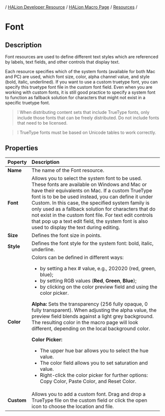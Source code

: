 / [HALion Developer Resource](../../HALion-Developer-Resource.md) / [HALion Macro Page](./HALion-Macro-Page.md) / [Resources](./Resources.md) /

# Font

## Description

Font resources are used to define different text styles which are referenced by labels, text fields, and other controls that display text.

Each resource specifies which of the system fonts (available for both Mac and PC) are used, which font size, color, alpha channel value, and style (bold, italic, underlined). If you want to use a custom truetype font, you can specify this truetype font file in the custom font field. Even when you are working with custom fonts, it is still good practice to specify a system font to function as fallback solution for characters that might not exist in a specific truetype font.

>&#10069; When distributing content sets that include TrueType fonts, only include those fonts that can be freely distributed. Do not include fonts that need to be licensed.

>&#10069; TrueType fonts must be based on Unicode tables to work correctly.

## Properties

|Poperty|Description|
|:-|:-|
|**Name**|The name of the Font resource.|
|**Font**|Allows you to select the system font to be used. These fonts are available on Windows and Mac or have their equivalents on Mac. If a custom TrueType font is to be be used instead, you can define it under Custom. In this case, the specified system family is only used as a fallback solution for characters that do not exist in the custom font file. For text edit controls that pop up a text edit field, the system font is also used to display the text during editing.|
|**Size**|Defines the font size in points.|
|**Style**|Defines the font style for the system font: bold, italic, underline.|
|**Color**|Colors can be defined in different ways:<ul><li>by setting a hex # value, e.g., 202020 (red, green, blue);</li><li>by setting RGB values (**Red**, **Green**, **Blue**);</li><li>by clicking on the color preview field and using the color picker.</li></ul><p>**Alpha:** Sets the transparency (256 fully opaque, 0 fully transparent). When adjusting the alpha value, the preview field blends against a light grey background. The resulting color in the macro page will look different, depending on the local background color.</p>**Color Picker:**<ul><li>The upper hue bar allows you to select the hue value.</li><li>The color field allows you to set saturation and value.</li><li>Right-click the color picker for further options: Copy Color, Paste Color, and Reset Color.</li></ul>|
|**Custom**|Allows you to add a custom font. Drag and drop a TrueType file on the custom field or click the open icon to choose the location and file.|